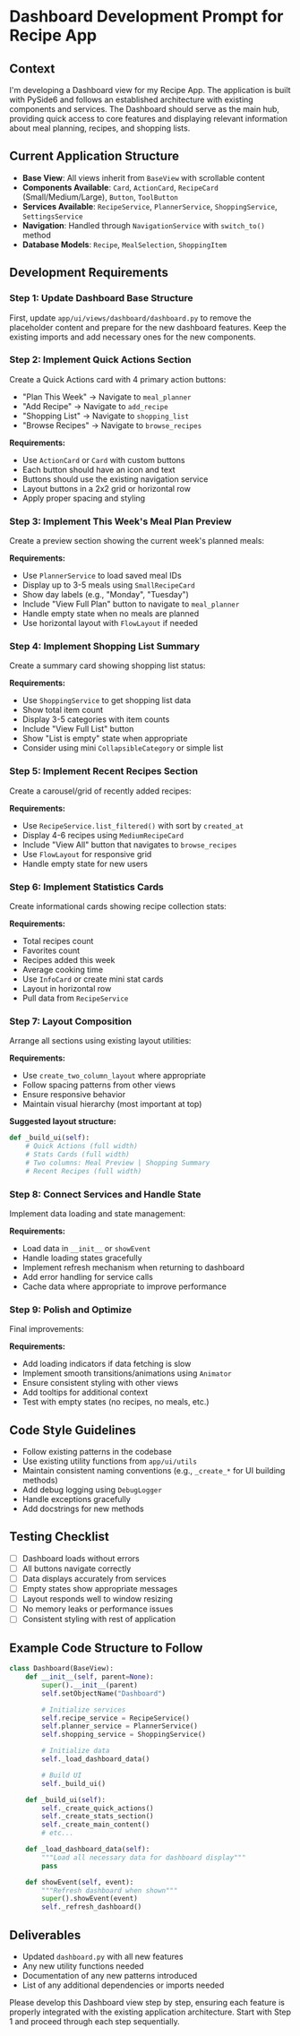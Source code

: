 # Dashboard Development Prompt for Recipe App

## Context

I'm developing a Dashboard view for my Recipe App. The application is built with PySide6 and follows an established architecture with existing components and services. The Dashboard should serve as the main hub, providing quick access to core features and displaying relevant information about meal planning, recipes, and shopping lists.

## Current Application Structure

- **Base View**: All views inherit from `BaseView` with scrollable content
- **Components Available**: `Card`, `ActionCard`, `RecipeCard` (Small/Medium/Large), `Button`, `ToolButton`
- **Services Available**: `RecipeService`, `PlannerService`, `ShoppingService`, `SettingsService`
- **Navigation**: Handled through `NavigationService` with `switch_to()` method
- **Database Models**: `Recipe`, `MealSelection`, `ShoppingItem`

## Development Requirements

### Step 1: Update Dashboard Base Structure

First, update `app/ui/views/dashboard/dashboard.py` to remove the placeholder content and prepare for the new dashboard features. Keep the existing imports and add necessary ones for the new components.

### Step 2: Implement Quick Actions Section

Create a Quick Actions card with 4 primary action buttons:

- "Plan This Week" → Navigate to `meal_planner`
- "Add Recipe" → Navigate to `add_recipe`
- "Shopping List" → Navigate to `shopping_list`
- "Browse Recipes" → Navigate to `browse_recipes`

**Requirements:**

- Use `ActionCard` or `Card` with custom buttons
- Each button should have an icon and text
- Buttons should use the existing navigation service
- Layout buttons in a 2x2 grid or horizontal row
- Apply proper spacing and styling

### Step 3: Implement This Week's Meal Plan Preview

Create a preview section showing the current week's planned meals:

**Requirements:**

- Use `PlannerService` to load saved meal IDs
- Display up to 3-5 meals using `SmallRecipeCard`
- Show day labels (e.g., "Monday", "Tuesday")
- Include "View Full Plan" button to navigate to `meal_planner`
- Handle empty state when no meals are planned
- Use horizontal layout with `FlowLayout` if needed

### Step 4: Implement Shopping List Summary

Create a summary card showing shopping list status:

**Requirements:**

- Use `ShoppingService` to get shopping list data
- Show total item count
- Display 3-5 categories with item counts
- Include "View Full List" button
- Show "List is empty" state when appropriate
- Consider using mini `CollapsibleCategory` or simple list

### Step 5: Implement Recent Recipes Section

Create a carousel/grid of recently added recipes:

**Requirements:**

- Use `RecipeService.list_filtered()` with sort by `created_at`
- Display 4-6 recipes using `MediumRecipeCard`
- Include "View All" button that navigates to `browse_recipes`
- Use `FlowLayout` for responsive grid
- Handle empty state for new users

### Step 6: Implement Statistics Cards

Create informational cards showing recipe collection stats:

**Requirements:**

- Total recipes count
- Favorites count
- Recipes added this week
- Average cooking time
- Use `InfoCard` or create mini stat cards
- Layout in horizontal row
- Pull data from `RecipeService`

### Step 7: Layout Composition

Arrange all sections using existing layout utilities:

**Requirements:**

- Use `create_two_column_layout` where appropriate
- Follow spacing patterns from other views
- Ensure responsive behavior
- Maintain visual hierarchy (most important at top)

**Suggested layout structure:**

```python
def _build_ui(self):
    # Quick Actions (full width)
    # Stats Cards (full width)
    # Two columns: Meal Preview | Shopping Summary
    # Recent Recipes (full width)
```

### Step 8: Connect Services and Handle State

Implement data loading and state management:

**Requirements:**

- Load data in `__init__` or `showEvent`
- Handle loading states gracefully
- Implement refresh mechanism when returning to dashboard
- Add error handling for service calls
- Cache data where appropriate to improve performance

### Step 9: Polish and Optimize

Final improvements:

**Requirements:**

- Add loading indicators if data fetching is slow
- Implement smooth transitions/animations using `Animator`
- Ensure consistent styling with other views
- Add tooltips for additional context
- Test with empty states (no recipes, no meals, etc.)

## Code Style Guidelines

- Follow existing patterns in the codebase
- Use existing utility functions from `app/ui/utils`
- Maintain consistent naming conventions (e.g., `_create_*` for UI building methods)
- Add debug logging using `DebugLogger`
- Handle exceptions gracefully
- Add docstrings for new methods

## Testing Checklist

- [ ] Dashboard loads without errors
- [ ] All buttons navigate correctly
- [ ] Data displays accurately from services
- [ ] Empty states show appropriate messages
- [ ] Layout responds well to window resizing
- [ ] No memory leaks or performance issues
- [ ] Consistent styling with rest of application

## Example Code Structure to Follow

```python
class Dashboard(BaseView):
    def __init__(self, parent=None):
        super().__init__(parent)
        self.setObjectName("Dashboard")

        # Initialize services
        self.recipe_service = RecipeService()
        self.planner_service = PlannerService()
        self.shopping_service = ShoppingService()

        # Initialize data
        self._load_dashboard_data()

        # Build UI
        self._build_ui()

    def _build_ui(self):
        self._create_quick_actions()
        self._create_stats_section()
        self._create_main_content()
        # etc...

    def _load_dashboard_data(self):
        """Load all necessary data for dashboard display"""
        pass

    def showEvent(self, event):
        """Refresh dashboard when shown"""
        super().showEvent(event)
        self._refresh_dashboard()
```

## Deliverables

- Updated `dashboard.py` with all new features
- Any new utility functions needed
- Documentation of any new patterns introduced
- List of any additional dependencies or imports needed

Please develop this Dashboard view step by step, ensuring each feature is properly integrated with the existing application architecture. Start with Step 1 and proceed through each step sequentially.
